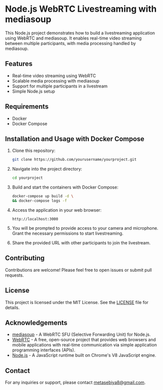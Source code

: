 # Node.js WebRTC Livestreaming with mediasoup

This Node.js project demonstrates how to build a livestreaming application using WebRTC and mediasoup. It enables real-time video streaming between multiple participants, with media processing handled by mediasoup.

## Features

- Real-time video streaming using WebRTC
- Scalable media processing with mediasoup
- Support for multiple participants in a livestream
- Simple Node.js setup

## Requirements

- Docker
- Docker Compose

## Installation and Usage with Docker Compose

1. Clone this repository:

    ```bash
    git clone https://github.com/yourusername/yourproject.git
    ```

2. Navigate into the project directory:

    ```bash
    cd yourproject
    ```

3. Build and start the containers with Docker Compose:

    ```bash
    docker-compose up build -d \
    && docker-compose logs -f
    ```

4. Access the application in your web browser:

    ```
    http://localhost:3000
    ```

5. You will be prompted to provide access to your camera and microphone. Grant the necessary permissions to start livestreaming.

6. Share the provided URL with other participants to join the livestream.

## Contributing

Contributions are welcome! Please feel free to open issues or submit pull requests.

## License

This project is licensed under the MIT License. See the [LICENSE](LICENSE) file for details.

## Acknowledgements

- [mediasoup](https://mediasoup.org/) - A WebRTC SFU (Selective Forwarding Unit) for Node.js.
- [WebRTC](https://webrtc.org/) - A free, open-source project that provides web browsers and mobile applications with real-time communication via simple application programming interfaces (APIs).
- [Node.js](https://nodejs.org/) - A JavaScript runtime built on Chrome's V8 JavaScript engine.
  
## Contact

For any inquiries or support, please contact [metasebiya8@gmail.com](mailto:metasebiya8@gmail.com).
